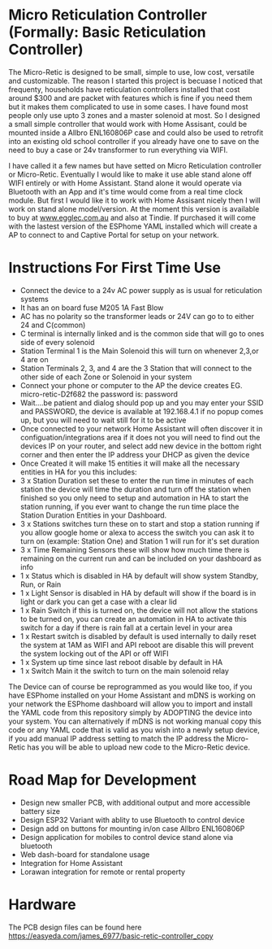 # Micro Reticulation Controller (Formally: Basic Reticulation Controller)
The Micro-Retic is designed to be small, simple to use, low cost, versatile and customizable.  The reason I started this project is becuase I noticed that frequenty, households have reticulation controllers installed that cost around $300 and are packet with features which is fine if you need them but it makes them complicated to use in some cases. I have found most people only use upto 3 zones and a master solenoid at most. So I designed a small simple controller that would work with Home Assisant, could be mounted inside a Allbro ENL160806P case and could also be used to retrofit into an existing old school controller if you already have one to save on the need to buy a case or 24v transformer to run everything via WIFI.

I have called it a few names but have setted on Micro Reticulation controller or Micro-Retic.  Eventually I would like to make it use able stand alone off WIFI entirely  or with Home Assistant. Stand alone it would operate via Bluetooth with an App and it's time would come from a real time clock module.
But first I would like it to work with Home Assisant nicely then I will work on stand alone model/version.
At the moment this version is available to buy at www.egglec.com.au and also at Tindie. If purchased it will come with the lastest version of the ESPhome YAML installed which will create a AP to connect to and Captive Portal for setup on your network.
# Instructions For First Time Use
- Connect the device to a 24v AC power supply as is usual for reticulation systems
- It has an on board fuse M205 1A Fast Blow
- AC has no polarity so the transformer leads or 24V can go to to either 24 and C(common)
- C terminal is internally linked and is the common side that will go to ones side of every solenoid
- Station Terminal 1 is the Main Solenoid this will turn on whenever 2,3,or 4 are on
- Station Terminals 2, 3, and 4 are the 3 Station that will connect to the other side of each Zone or Solenoid in your system
- Connect your phone or computer to the AP the device creates EG. micro-retic-D2f682 the password is: password
- Wait....be patient and dialog should pop up and you may enter your SSID and PASSWORD, the device is available at 192.168.4.1 if no popup comes up, but you will need to wait still for it to be active
- Once connected to your network Home Assistant will often discover it in configuation/integrations area if it does not you will need to find out the devices IP on your router, and select add new device in the bottom right corner and then enter the IP address your DHCP as given the device
- Once Created it will make 15 entities it will make all the necessary entities in HA for you this includes:
- 3 x Station Duration set these to enter the run time in minutes of each station the device will time the duration and turn off the station when finished so you only need to setup and automation in HA to start the station running, if you ever want to change the run time place the Station Duration Entities in your Dashboard.
- 3 x Stations switches turn these on to start and stop a station running if you allow google home or alexa to access the switch you can ask it to turn on (example: Station One) and Station 1 will run for it's set duration
- 3 x Time Remaining Sensors these will show how much time there is remaining on the current run and can be included on your dashboard as info
- 1 x Status which is disabled in HA by default will show system Standby, Run, or Rain
- 1 x Light Sensor is disabled in HA by default will show if the board is in light or dark you can get a case with a clear lid
- 1 x Rain Switch if this is turned on, the device will not allow the stations to be turned on, you can create an automation in HA to activate this switch for a day if there is rain fall at a certain level in your area
- 1 x Restart switch is disabled by default is used internally to daily reset the system at 1AM as WIFI and API reboot are disable this will prevent the system locking out of the API or off WIFI
- 1 x System up time since last reboot disable by default in HA
- 1 x Switch Main it the switch to turn on the main solenoid relay

The Device can of course be reprogrammed as you would like too, if you have ESPhome installed on your Home Assistant and mDNS is working on your network the ESPhome dashboard will allow you to import and install the YAML code from this repository simply by ADOPTING the device into your system. You can alternatively if mDNS is not working manual copy this code or any YAML code that is valid as you wish into a newly setup device, if you add manual IP address setting to match the IP address the Micro-Retic has you will be able to upload new code to the Micro-Retic device.
# Road Map for Development
- Design new smaller PCB, with additional output and more accessible battery size
- Design ESP32 Variant with ablity to use Bluetooth to control device
- Design add on buttons for mounting in/on case Allbro ENL160806P
- Design application for mobiles to control device stand alone via bluetooth
- Web dash-board for standalone usage
- Integration for Home Assistant 
- Lorawan integration for remote or rental property
# Hardware
The PCB design files can be found here https://easyeda.com/james_6977/basic-retic-controller_copy 
